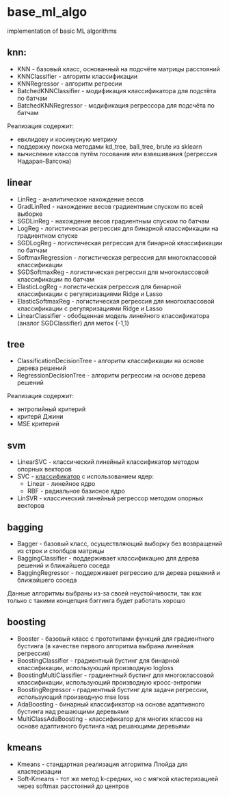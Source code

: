 # base_ml_algo
implementation of basic ML algorithms 

## knn:
- KNN - базовый класс, основанный на подсчёте матрицы расстояний
- KNNClassifier - алгоритм классификации
- KNNRegressor - алгоритм регресии
- BatchedKNNClassifier - модификация классификатора для подстёта по батчам
- BatchedKNNRegressor - модификация регрессора для подсчёта по батчам

Реализация содержит:
- евклидову и косинусную метрику
- поддержку поиска методами kd_tree, ball_tree, brute из sklearn
- вычисление классов путём госования или взвешивания (регрессия Надарая-Ватсона)

## linear
- LinReg - аналитическое нахождение весов
- GradLinRed - нахождение весов градиентным спуском по всей выборке
- SGDLinReg - нахождение весов градиентным спуском по батчам
- LogReg - логистическая регрессия для бинарной классификации на градиентном спуске
- SGDLogReg - логистическая регрессия для бинарной классификации по батчам
- SoftmaxRegression - логистическая регрессия для многоклассовой классификации
- SGDSoftmaxReg - логистическая регрессия для многоклассовой классификации по батчам
- ElasticLogReg - логистическая регрессия для бинарной классификации с регуляризациями Ridge и Lasso
- ElasticSoftmaxReg - логистическая регрессия для многоклассовой классификации с регуляризациями Ridge и Lasso
- LinearClassifier - обобщенная модель линейного классификатора (аналог SGDClassifier) для меток {-1,1}

## tree
- ClassificationDecisionTree - алгоритм классификации на основе дерева решений
- RegressionDecisionTree - алгоритм регрессии на основе дерева решений

Реализация содержит:
- энтропийный критерий
- критерй Джини
- MSE критерий

## svm
- LinearSVC - классический линейный классификатор методом опорных векторов
- SVC - [классификатор](https://habr.com/ru/post/544282/) с использованием ядер:
  - Linear - линейное ядро
  - RBF - радиальное базисное ядро
- LinSVR - классический линейный регрессор методом опорных векторов

## bagging
- Bagger - базовый класс, осуществляющий выборку без возвращений из строк и столбцов матрицы
- BaggingClassifier - поддерживает классификацию для дерева решений и ближайшего соседа
- BaggingRegressor - поддерживает регрессию для дерева решений и ближайшего соседа

Данные алгоритмы выбраны из-за своей неустойчивости, так как только с такими концепция бэггинга будет работать хорошо

## boosting
- Booster - базовый класс с прототипами функций для градиентного бустинга (в качестве первого алгоритма выбрана линейная регрессия)
- BoostingClassifier - градиентный бустинг для бинарной классификации, использующий производную logloss
- BoostingMultiClassifier - градиентный бустинг для многоклассовой классификации, использующий производную кросс-энтропии
- BoostingRegressor - градиентный бустинг для задачи регрессии, использующий производную mse loss
- AdaBoosting - бинарный классификатор на основе адаптивного бустинга над решающими деревьями
- MultiClassAdaBoosting - классификатор для многих классов на основе адаптивного бустинга над решающими деревьями

## kmeans
- Kmeans - стандартная реализация алгоритма Ллойда для кластеризации
- Soft-Kmeans - тот же метод k-средних, но с мягкой кластеризацией через softmax расстояний до центров
